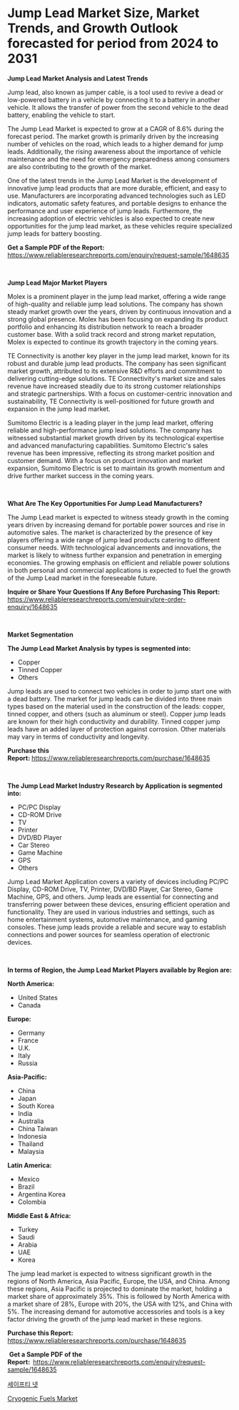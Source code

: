 <p><h1>Jump Lead Market Size, Market Trends, and Growth Outlook forecasted for period from 2024 to 2031</h1></p><p><strong>Jump Lead Market Analysis and Latest Trends</strong></p>
<p><p>Jump lead, also known as jumper cable, is a tool used to revive a dead or low-powered battery in a vehicle by connecting it to a battery in another vehicle. It allows the transfer of power from the second vehicle to the dead battery, enabling the vehicle to start.</p><p>The Jump Lead Market is expected to grow at a CAGR of 8.6% during the forecast period. The market growth is primarily driven by the increasing number of vehicles on the road, which leads to a higher demand for jump leads. Additionally, the rising awareness about the importance of vehicle maintenance and the need for emergency preparedness among consumers are also contributing to the growth of the market.</p><p>One of the latest trends in the Jump Lead Market is the development of innovative jump lead products that are more durable, efficient, and easy to use. Manufacturers are incorporating advanced technologies such as LED indicators, automatic safety features, and portable designs to enhance the performance and user experience of jump leads. Furthermore, the increasing adoption of electric vehicles is also expected to create new opportunities for the jump lead market, as these vehicles require specialized jump leads for battery boosting.</p></p>
<p><strong>Get a Sample PDF of the Report:&nbsp;</strong> <a href="https://www.reliableresearchreports.com/enquiry/request-sample/1648635">https://www.reliableresearchreports.com/enquiry/request-sample/1648635</a></p>
<p>&nbsp;</p>
<p><strong>Jump Lead Major Market Players</strong></p>
<p><p>Molex is a prominent player in the jump lead market, offering a wide range of high-quality and reliable jump lead solutions. The company has shown steady market growth over the years, driven by continuous innovation and a strong global presence. Molex has been focusing on expanding its product portfolio and enhancing its distribution network to reach a broader customer base. With a solid track record and strong market reputation, Molex is expected to continue its growth trajectory in the coming years.</p><p>TE Connectivity is another key player in the jump lead market, known for its robust and durable jump lead products. The company has seen significant market growth, attributed to its extensive R&D efforts and commitment to delivering cutting-edge solutions. TE Connectivity's market size and sales revenue have increased steadily due to its strong customer relationships and strategic partnerships. With a focus on customer-centric innovation and sustainability, TE Connectivity is well-positioned for future growth and expansion in the jump lead market.</p><p>Sumitomo Electric is a leading player in the jump lead market, offering reliable and high-performance jump lead solutions. The company has witnessed substantial market growth driven by its technological expertise and advanced manufacturing capabilities. Sumitomo Electric's sales revenue has been impressive, reflecting its strong market position and customer demand. With a focus on product innovation and market expansion, Sumitomo Electric is set to maintain its growth momentum and drive further market success in the coming years.</p></p>
<p>&nbsp;</p>
<p><strong>What Are The Key Opportunities For Jump Lead Manufacturers?</strong></p>
<p><p>The Jump Lead market is expected to witness steady growth in the coming years driven by increasing demand for portable power sources and rise in automotive sales. The market is characterized by the presence of key players offering a wide range of jump lead products catering to different consumer needs. With technological advancements and innovations, the market is likely to witness further expansion and penetration in emerging economies. The growing emphasis on efficient and reliable power solutions in both personal and commercial applications is expected to fuel the growth of the Jump Lead market in the foreseeable future.</p></p>
<p><strong>Inquire or Share Your Questions If Any Before Purchasing This Report:</strong> <a href="https://www.reliableresearchreports.com/enquiry/pre-order-enquiry/1648635">https://www.reliableresearchreports.com/enquiry/pre-order-enquiry/1648635</a></p>
<p>&nbsp;</p>
<p><strong>Market Segmentation</strong></p>
<p><strong>The Jump Lead Market Analysis by types is segmented into:</strong></p>
<p><ul><li>Copper</li><li>Tinned Copper</li><li>Others</li></ul></p>
<p><p>Jump leads are used to connect two vehicles in order to jump start one with a dead battery. The market for jump leads can be divided into three main types based on the material used in the construction of the leads: copper, tinned copper, and others (such as aluminum or steel). Copper jump leads are known for their high conductivity and durability. Tinned copper jump leads have an added layer of protection against corrosion. Other materials may vary in terms of conductivity and longevity.</p></p>
<p><strong>Purchase this Report:&nbsp;</strong><a href="https://www.reliableresearchreports.com/purchase/1648635">https://www.reliableresearchreports.com/purchase/1648635</a></p>
<p>&nbsp;</p>
<p><strong>The Jump Lead Market Industry Research by Application is segmented into:</strong></p>
<p><ul><li>PC/PC Display</li><li>CD-ROM Drive</li><li>TV</li><li>Printer</li><li>DVD/BD Player</li><li>Car Stereo</li><li>Game Machine</li><li>GPS</li><li>Others</li></ul></p>
<p><p>Jump Lead Market Application covers a variety of devices including PC/PC Display, CD-ROM Drive, TV, Printer, DVD/BD Player, Car Stereo, Game Machine, GPS, and others. Jump leads are essential for connecting and transferring power between these devices, ensuring efficient operation and functionality. They are used in various industries and settings, such as home entertainment systems, automotive maintenance, and gaming consoles. These jump leads provide a reliable and secure way to establish connections and power sources for seamless operation of electronic devices.</p></p>
<p>&nbsp;</p>
<p><strong>In terms of Region, the Jump Lead Market Players available by Region are:</strong></p>
<p>
    <p> <strong> North America: </strong>
        <ul>
            <li>United States</li>
            <li>Canada</li>
        </ul>
        </p> 
    <p> <strong> Europe: </strong>
        <ul>
            <li>Germany</li>
            <li>France</li>
            <li>U.K.</li>
            <li>Italy</li>
            <li>Russia</li>
        </ul>
        </p> 
    <p> <strong> Asia-Pacific: </strong>
        <ul>
            <li>China</li>
            <li>Japan</li>
            <li>South Korea</li>
            <li>India</li>
            <li>Australia</li>
            <li>China Taiwan</li>
            <li>Indonesia</li>
            <li>Thailand</li>
            <li>Malaysia</li>
        </ul>
        </p> 
    <p> <strong> Latin America: </strong>
        <ul>
            <li>Mexico</li>
            <li>Brazil</li>
            <li>Argentina Korea</li>
            <li>Colombia</li>
        </ul>
        </p> 
    <p> <strong> Middle East & Africa: </strong>
        <ul>
            <li>Turkey</li>
            <li>Saudi</li>
            <li>Arabia</li>
            <li>UAE</li>
            <li>Korea</li>
        </ul>
    </p>
    </p>
<p><p>The jump lead market is expected to witness significant growth in the regions of North America, Asia Pacific, Europe, the USA, and China. Among these regions, Asia Pacific is projected to dominate the market, holding a market share of approximately 35%. This is followed by North America with a market share of 28%, Europe with 20%, the USA with 12%, and China with 5%. The increasing demand for automotive accessories and tools is a key factor driving the growth of the jump lead market in these regions.</p></p>
<p><strong>Purchase this Report: </strong><a href="https://www.reliableresearchreports.com/purchase/1648635">https://www.reliableresearchreports.com/purchase/1648635</a></p>
<p>&nbsp;<strong>Get a Sample PDF of the Report:&nbsp;&nbsp;</strong><a href="https://www.reliableresearchreports.com/enquiry/request-sample/1648635">https://www.reliableresearchreports.com/enquiry/request-sample/1648635</a></p>
<p><strong></strong></p>
<p><p><a href="https://github.com/plelbej847484502/Market-Research-Report-List-1/blob/main/70519259035.md">세이프티 넷</a></p><p><a href="https://ivy-potential-64b.notion.site/Cryogenic-Fuels-Market-Research-Report-Provides-Critical-Insights-that-can-help-Shape-Business-Devel-79ee730b62d34e39935583de4e03de5c">Cryogenic Fuels Market</a></p></p>
